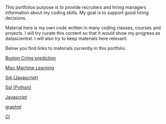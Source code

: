This portfolios purpose is to provide recruiters and hiring managers information about my coding skills. My goal is to support good hiring decisions.

Material here is my own code written in many coding classes, courses and projects. I will try curate this content so that it would show my progress as datascientist. I will also try to keep materials here relevant.

Below you find links to materials currently in this portfolio.

[Boston Crime prediction](https://kaimhall.github.io/portfolio/boston_crime)

[Misc Machine Learning](https://kaimhall.github.io/portfolio/misc_machine_learning)

[Sql (Javascript)](https://kaimhall.github.io/portfolio/sql)

[Sql (Python)](https://kaimhall.github.io/portfolio/sql_python)

[Javascript](https://kaimhall.github.io/portfolio/javascipt)

[graphql](https://kaimhall.github.io/portfolio/graphql)

[CI](https://kaimhall.github.io/portfolio/CI)
